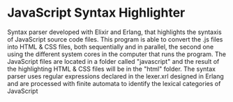 # JavaScript Syntax Highlighter
<p>Syntax parser developed with Elixir and Erlang, that highlights the syntaxis of JavaScript source code files. This program is able to convert the .js files into HTML & CSS files, both sequentially and in parallel, the second one using the different system cores in the computer that runs the program. The JavaScript files are located in a folder called "javascript" and the result of the highlighting HTML & CSS files will be in the "html" folder. The syntax parser uses regular expressions declared in the lexer.xrl designed in Erlang and are processed with finite automata to 
identify the lexical categories of JavaScript</p>
